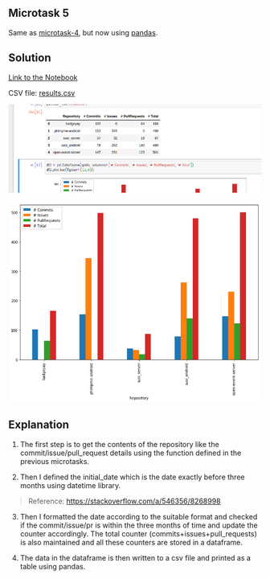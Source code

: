 ## Microtask 5

Same as [microtask-4](https://github.com/vchrombie/chaoss-microtasks/microtask-4), but now using [pandas](http://pandas.pydata.org/).

## Solution

[Link to the Notebook](microtask-5.ipynb)

CSV file: [results.csv](results.csv)

![mt5](../images/mt5.png)

![mt5bar](mt5-bar.png)

## Explanation

1. The first step is to get the contents of the repository like the commit/issue/pull_request details using the function defined in the previous microtasks.

2. Then I defined the initial_date which is the date exactly before three months using datetime library.
> Reference: https://stackoverflow.com/a/546356/8268998

3. Then I formatted the date according to the suitable format and checked if the commit/issue/pr is within the three months of time and update the counter accordingly. The total counter (commits+issues+pull_requests) is also maintained and all these counters are stored in a dataframe.

4. The data in the dataframe is then written to a csv file and printed as a table using pandas.